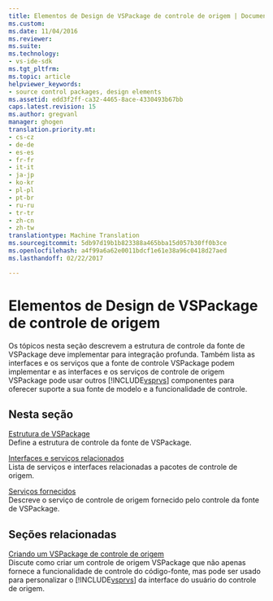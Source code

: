```yaml
---
title: Elementos de Design de VSPackage de controle de origem | Documentos do Microsoft
ms.custom: 
ms.date: 11/04/2016
ms.reviewer: 
ms.suite: 
ms.technology:
- vs-ide-sdk
ms.tgt_pltfrm: 
ms.topic: article
helpviewer_keywords:
- source control packages, design elements
ms.assetid: edd3f2ff-ca32-4465-8ace-4330493b67bb
caps.latest.revision: 15
ms.author: gregvanl
manager: ghogen
translation.priority.mt:
- cs-cz
- de-de
- es-es
- fr-fr
- it-it
- ja-jp
- ko-kr
- pl-pl
- pt-br
- ru-ru
- tr-tr
- zh-cn
- zh-tw
translationtype: Machine Translation
ms.sourcegitcommit: 5db97d19b1b823388a465bba15d057b30ff0b3ce
ms.openlocfilehash: a4f99a6a62e0011bdcf1e61e38a96c0418d27aed
ms.lasthandoff: 02/22/2017

---
```

# <a name="source-control-vspackage-design-elements"></a>Elementos de Design de VSPackage de controle de origem
Os tópicos nesta seção descrevem a estrutura de controle da fonte de VSPackage deve implementar para integração profunda. Também lista as interfaces e os serviços que a fonte de controle VSPackage podem implementar e as interfaces e os serviços de controle de origem VSPackage pode usar outros [!INCLUDE[vsprvs](../../code-quality/includes/vsprvs_md.md)] componentes para oferecer suporte a sua fonte de modelo e a funcionalidade de controle.  
  
## <a name="in-this-section"></a>Nesta seção  
 [Estrutura de VSPackage](../../extensibility/internals/vspackage-structure-source-control-vspackage.md)  
 Define a estrutura de controle da fonte de VSPackage.  
  
 [Interfaces e serviços relacionados](../../extensibility/internals/related-services-and-interfaces-source-control-vspackage.md)  
 Lista de serviços e interfaces relacionadas a pacotes de controle de origem.  
  
 [Serviços fornecidos](../../extensibility/internals/services-provided-source-control-vspackage.md)  
 Descreve o serviço de controle de origem fornecido pelo controle da fonte de VSPackage.  
  
## <a name="related-sections"></a>Seções relacionadas  
 [Criando um VSPackage de controle de origem](../../extensibility/internals/creating-a-source-control-vspackage.md)  
 Discute como criar um controle de origem VSPackage que não apenas fornece a funcionalidade de controle do código-fonte, mas pode ser usado para personalizar o [!INCLUDE[vsprvs](../../code-quality/includes/vsprvs_md.md)] da interface do usuário do controle de origem.
